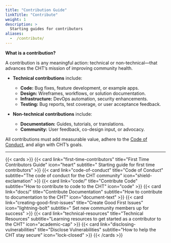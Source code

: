 ```yaml
---
title: "Contribution Guide"
linkTitle: "Contribute"
weight: 1
description: >
  Starting guides for contributors
aliases:
  -  /contribute/
---
```


**What is a contribution?**

A contribution is any meaningful action: technical or non-technical—that advances the CHT’s mission of improving community health. 

- **Technical contributions** include:  
  - **Code:** Bug fixes, feature development, or example apps.  
  - **Design:** Wireframes, workflows, or solution documentation.  
  - **Infrastructure:** DevOps automation, security enhancements.  
  - **Testing:** Bug reports, test coverage, or user acceptance feedback.  

- **Non-technical contributions** include:  
  - **Documentation:** Guides, tutorials, or translations.  
  - **Community:** User feedback, co-design input, or advocacy.  

All contributions must add measurable value, adhere to the [Code of Conduct](https://docs.communityhealthtoolkit.org/community/contributing/code-of-conduct/), and align with CHT’s goals.  

---

{{< cards >}}
  {{< card link="first-time-contributors" title="First Time Contributors Guide" icon="heart" subtitle=" Starting guide for first time contributors" >}}
  {{< card link="code-of-conduct" title="Code of Conduct" subtitle="The code of conduct for the CHT community" icon="shield-exclamation" >}}
  {{< card link="code/" title="Contribute Code" subtitle="How to contribute to code to the CHT" icon="code" >}}
  {{< card link="docs/" title="Contribute Documentation" subtitle="How to contribute to documentation to the CHT" icon="document-text" >}}
  {{< card link="creating-good-first-issues" title="Create Good First Issues" icon="lightning-bolt" subtitle=" Set new community members up for success" >}}
  {{< card link="technical-resources" title="Technical Resources" subtitle="Learning resources to get started as a contributor to the CHT" icon="academic-cap" >}}
  {{< card link="disclosing-vulnerabilities" title="Disclose Vulnerabilities" subtitle="How to help the CHT stay secure" icon="lock-closed" >}}
{{< /cards >}}
